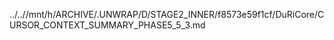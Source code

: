 ../..//mnt/h/ARCHIVE/.UNWRAP/D/STAGE2_INNER/f8573e59f1cf/DuRiCore/CURSOR_CONTEXT_SUMMARY_PHASE5_5_3.md